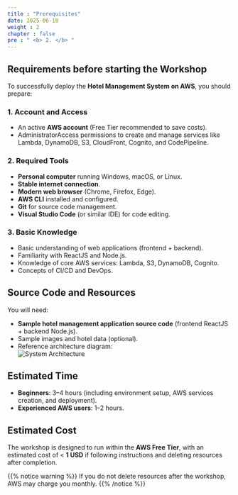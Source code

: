 ```yaml
---
title : "Prerequisites"
date: 2025-06-18
weight : 2
chapter : false
pre : " <b> 2. </b> "
---
```


## Requirements before starting the Workshop

To successfully deploy the **Hotel Management System on AWS**, you should prepare:

### 1. Account and Access
- An active **AWS account** (Free Tier recommended to save costs).
- AdministratorAccess permissions to create and manage services like Lambda, DynamoDB, S3, CloudFront, Cognito, and CodePipeline.

### 2. Required Tools
- **Personal computer** running Windows, macOS, or Linux.
- **Stable internet connection**.
- **Modern web browser** (Chrome, Firefox, Edge).
- **AWS CLI** installed and configured.
- **Git** for source code management.
- **Visual Studio Code** (or similar IDE) for code editing.

### 3. Basic Knowledge
- Basic understanding of web applications (frontend + backend).
- Familiarity with ReactJS and Node.js.
- Knowledge of core AWS services: Lambda, S3, DynamoDB, Cognito.
- Concepts of CI/CD and DevOps.

## Source Code and Resources

You will need:
- **Sample hotel management application source code** (frontend ReactJS + backend Node.js).
- Sample images and hotel data (optional).
- Reference architecture diagram:  
![System Architecture](images/architecture.png)

## Estimated Time

- **Beginners**: 3–4 hours (including environment setup, AWS services creation, and deployment).
- **Experienced AWS users**: 1–2 hours.

## Estimated Cost

The workshop is designed to run within the **AWS Free Tier**, with an estimated cost of < **1 USD** if following instructions and deleting resources after completion.

{{% notice warning %}}
If you do not delete resources after the workshop, AWS may charge you monthly.
{{% /notice %}}
